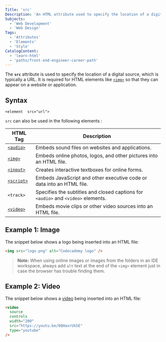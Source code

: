 ```yaml
---
Title: 'src'
Description: 'An HTML attribute used to specify the location of a digital resource.'
Subjects:
  - 'Web Development'
  - 'Web Design'
Tags:
  - 'Attributes'
  - 'Elements'
  - 'Style'
CatalogContent:
  - 'learn-html'
  - 'paths/front-end-engineer-career-path'
---
```


The **`src`** attribute is used to specify the location of a digital source, which is typically a URL. It is required for HTML elements like [`<img>`](https://www.codecademy.com/resources/docs/html/elements/img) so that they can appear on a website or application.

## Syntax

```pseudo
<element  src="url">
```

`src` can also be used in the following elements :

| HTML Tag | Description |
|---|---|
| [`<audio>`](https://www.codecademy.com/resources/docs/html/elements/audio)| Embeds sound files on websites and applications. |
| [`<img>`](https://www.codecademy.com/resources/docs/html/images)| Embeds online photos, logos, and other pictures into an HTML file. |
| [`<input>`](https://www.codecademy.com/resources/docs/html/elements/input)| Creates interactive textboxes for online forms. |
| [`<script>`](https://www.codecademy.com/resources/docs/html/elements/script)| Embeds JavaScript and other executive code or data into an HTML file. |
| `<track>` | Specifies the subtitles and closed captions for `<audio>` and `<video>` elements. |
| [`<video>`](https://www.codecademy.com/resources/docs/html/elements/video)| Embeds movie clips or other video sources into an HTML file. |


## Example 1: Image

The snippet below shows a logo being inserted into an HTML file:

```html
<img src="logo.png" alt="Codecademy logo" />
```

> **Note:** When using online images or images from the folders in an IDE workspace, always add `alt` text at the end of the `<img>` element just in case the browser has trouble finding them.

## Example 2: Video

The snippet below shows a [video](https://www.codecademy.com/resources/docs/html/videos) being inserted into an HTML file:

```html
<video
  source
  controls
  width="200"
  src="https://youtu.be/0QHaxrUkSE"
  type="youtube"
/>
```

